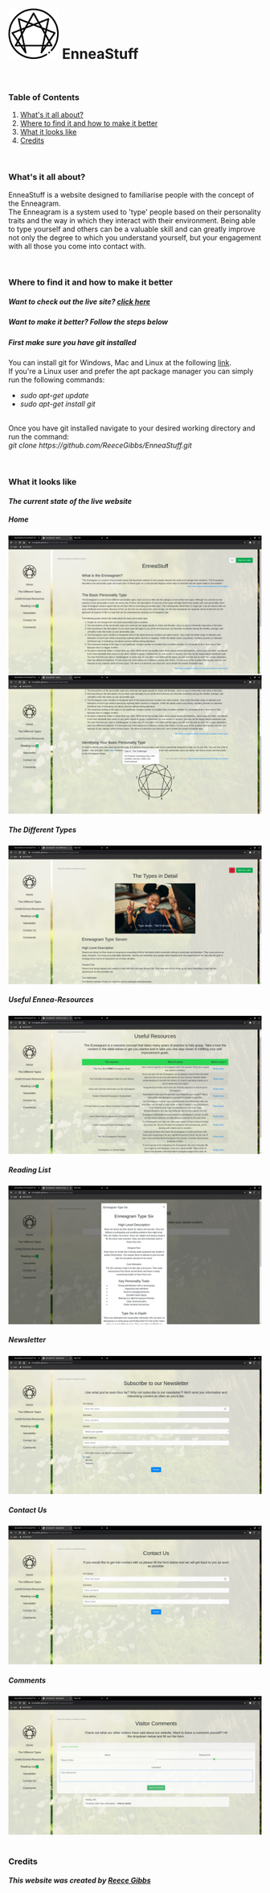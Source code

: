 <h1><span><img src="./images/enneagram.png" alt="Welcome to the Enneagram" width="100px" height="100px"></span> EnneaStuff</h1>
<br>
<div>
  <h3>Table of Contents</h3>
  <ol>
    <li><a href="#about">What's it all about?</a></li>
    <li><a href="#contribute">Where to find it and how to make it better</a></li>
    <li><a href="#demo">What it looks like</a></li>
    <li><a href="#credits">Credits</a></li>
  </ol>
</div>
<br>
<div id="about">
  <h3>What's it all about?</h3>
  <p>
    EnneaStuff is a website designed to familiarise people with the concept of the Enneagram.<br>
    The Enneagram is a system used to 'type' people based on their personality traits and the way in which they interact with their environment.
    Being able to type yourself and others can be a valuable skill and can greatly improve not only the degree to which you understand yourself,
    but your engagement with all those you come into contact with.
  </p>
</div>
<br>
<div id="contribute">
  <h3>Where to find it and how to make it better</h3>
  <h5>Want to check out the live site? <a href="https://reecegibbs.github.io/EnneaStuff/index.html">click here</a></h5>
  <h5>Want to make it better? Follow the steps below</h5>
  <h5><i>First make sure you have git installed</i></h5>
      <p>
        You can install git for Windows, Mac and Linux at the following <a href="https://git-scm.com/downloads">link</a>.<br>
        If you're a Linux user and prefer the apt package manager you can simply run the following commands:
          <ul>
            <li><i>sudo apt-get update</i></li>
            <li><i>sudo apt-get install git</i></li>
          </ul>
        <br>
        Once you have git installed navigate to your desired working directory and run the command:<br>
        <i>git clone https://github.com/ReeceGibbs/EnneaStuff.git</i>
      </p>
</div>
<br>
<div id="demo">
  <h3>What it looks like</h3>
  <h4><i>The current state of the live website</i></h4>
  <h5>Home</h5>
  <img src="./images/Home-1.png" alt="Home-1">
  <img src="./images/Home-2.png" alt="Home-2">
  <h5>The Different Types</h5>
  <img src="./images/TheDifferentTypes.png" alt="The Different Types">
  <h5>Useful Ennea-Resources</h5>
  <img src="./images/UsefulResources.png" alt="Useful Ennea-Resources">
  <h5>Reading List</h5>
  <img src="./images/ReadingList.png" alt="Reading List">
  <h5>Newsletter</h5>
  <img src="./images/Newsletter.png" alt="Newsletter">
  <h5>Contact Us</h5>
  <img src="./images/ContactUs.png" alt="Contact Us">
  <h5>Comments</h5>
  <img src="./images/Comments.png" alt="Comments">
</div>
<br>
<div id="credits">
  <h3>Credits</h3>
  <h5>This website was created by <a href="https://github.com/ReeceGibbs">Reece Gibbs</a></h5>
</div>
